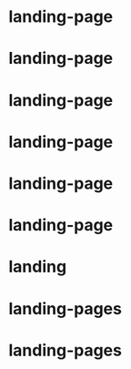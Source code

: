 # landing-page
# landing-page
# landing-page
# landing-page
# landing-page
# landing-page
# landing
# landing-pages
# landing-pages

